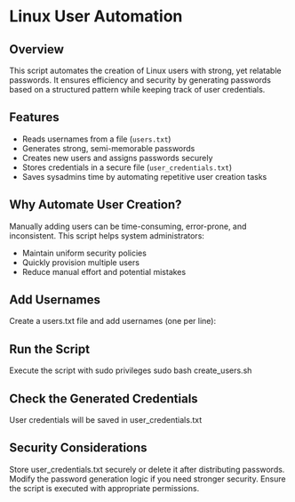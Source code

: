 # Linux User Automation
 
## Overview
This script automates the creation of Linux users with strong, yet relatable passwords. It ensures efficiency and security by generating passwords based on a structured pattern while keeping track of user credentials.

## Features
- Reads usernames from a file (`users.txt`)
- Generates strong, semi-memorable passwords  
- Creates new users and assigns passwords securely 
- Stores credentials in a secure file (`user_credentials.txt`)
- Saves sysadmins time by automating repetitive user creation tasks

## Why Automate User Creation?  
Manually adding users can be time-consuming, error-prone, and inconsistent. This script helps system administrators:
- Maintain uniform security policies
- Quickly provision multiple users
- Reduce manual effort and potential mistakes

## Add Usernames
Create a users.txt file and add usernames (one per line):
## Run the Script
Execute the script with sudo privileges
sudo bash create_users.sh
##  Check the Generated Credentials
User credentials will be saved in user_credentials.txt
## Security Considerations
Store user_credentials.txt securely or delete it after distributing passwords.
Modify the password generation logic if you need stronger security.
Ensure the script is executed with appropriate permissions.
